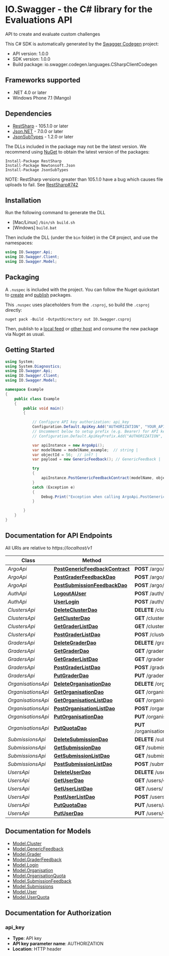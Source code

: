 # IO.Swagger - the C# library for the Evaluations API

API to create and evaluate custom challenges

This C# SDK is automatically generated by the [Swagger Codegen](https://github.com/swagger-api/swagger-codegen) project:

- API version: 1.0.0
- SDK version: 1.0.0
- Build package: io.swagger.codegen.languages.CSharpClientCodegen

<a name="frameworks-supported"></a>
## Frameworks supported
- .NET 4.0 or later
- Windows Phone 7.1 (Mango)

<a name="dependencies"></a>
## Dependencies
- [RestSharp](https://www.nuget.org/packages/RestSharp) - 105.1.0 or later
- [Json.NET](https://www.nuget.org/packages/Newtonsoft.Json/) - 7.0.0 or later
- [JsonSubTypes](https://www.nuget.org/packages/JsonSubTypes/) - 1.2.0 or later

The DLLs included in the package may not be the latest version. We recommend using [NuGet](https://docs.nuget.org/consume/installing-nuget) to obtain the latest version of the packages:
```
Install-Package RestSharp
Install-Package Newtonsoft.Json
Install-Package JsonSubTypes
```

NOTE: RestSharp versions greater than 105.1.0 have a bug which causes file uploads to fail. See [RestSharp#742](https://github.com/restsharp/RestSharp/issues/742)

<a name="installation"></a>
## Installation
Run the following command to generate the DLL
- [Mac/Linux] `/bin/sh build.sh`
- [Windows] `build.bat`

Then include the DLL (under the `bin` folder) in the C# project, and use the namespaces:
```csharp
using IO.Swagger.Api;
using IO.Swagger.Client;
using IO.Swagger.Model;
```
<a name="packaging"></a>
## Packaging

A `.nuspec` is included with the project. You can follow the Nuget quickstart to [create](https://docs.microsoft.com/en-us/nuget/quickstart/create-and-publish-a-package#create-the-package) and [publish](https://docs.microsoft.com/en-us/nuget/quickstart/create-and-publish-a-package#publish-the-package) packages.

This `.nuspec` uses placeholders from the `.csproj`, so build the `.csproj` directly:

```
nuget pack -Build -OutputDirectory out IO.Swagger.csproj
```

Then, publish to a [local feed](https://docs.microsoft.com/en-us/nuget/hosting-packages/local-feeds) or [other host](https://docs.microsoft.com/en-us/nuget/hosting-packages/overview) and consume the new package via Nuget as usual.

<a name="getting-started"></a>
## Getting Started

```csharp
using System;
using System.Diagnostics;
using IO.Swagger.Api;
using IO.Swagger.Client;
using IO.Swagger.Model;

namespace Example
{
    public class Example
    {
        public void main()
        {

            // Configure API key authorization: api_key
            Configuration.Default.ApiKey.Add("AUTHORIZATION", "YOUR_API_KEY");
            // Uncomment below to setup prefix (e.g. Bearer) for API key, if needed
            // Configuration.Default.ApiKeyPrefix.Add("AUTHORIZATION", "Bearer");

            var apiInstance = new ArgoApi();
            var modelName = modelName_example;  // string | 
            var objectId = 56;  // int? | 
            var payload = new GenericFeedback(); // GenericFeedback | 

            try
            {
                apiInstance.PostGenericFeedbackContract(modelName, objectId, payload);
            }
            catch (Exception e)
            {
                Debug.Print("Exception when calling ArgoApi.PostGenericFeedbackContract: " + e.Message );
            }

        }
    }
}
```

<a name="documentation-for-api-endpoints"></a>
## Documentation for API Endpoints

All URIs are relative to *https://localhost/v1*

Class | Method | HTTP request | Description
------------ | ------------- | ------------- | -------------
*ArgoApi* | [**PostGenericFeedbackContract**](docs/ArgoApi.md#postgenericfeedbackcontract) | **POST** /argo/{model_name}/{object_id} | 
*ArgoApi* | [**PostGraderFeedbackDao**](docs/ArgoApi.md#postgraderfeedbackdao) | **POST** /argo/graders/{grader_id} | 
*ArgoApi* | [**PostSubmissionFeedbackDao**](docs/ArgoApi.md#postsubmissionfeedbackdao) | **POST** /argo/submissions/{submission_id} | 
*AuthApi* | [**LogoutAUser**](docs/AuthApi.md#logoutauser) | **POST** /auth/logout | 
*AuthApi* | [**UserLogin**](docs/AuthApi.md#userlogin) | **POST** /auth/login | 
*ClustersApi* | [**DeleteClusterDao**](docs/ClustersApi.md#deleteclusterdao) | **DELETE** /clusters/{cluster_id} | 
*ClustersApi* | [**GetClusterDao**](docs/ClustersApi.md#getclusterdao) | **GET** /clusters/{cluster_id} | 
*ClustersApi* | [**GetGraderListDao**](docs/ClustersApi.md#getgraderlistdao) | **GET** /clusters/ | 
*ClustersApi* | [**PostGraderListDao**](docs/ClustersApi.md#postgraderlistdao) | **POST** /clusters/ | 
*GradersApi* | [**DeleteGraderDao**](docs/GradersApi.md#deletegraderdao) | **DELETE** /graders/{grader_id} | 
*GradersApi* | [**GetGraderDao**](docs/GradersApi.md#getgraderdao) | **GET** /graders/{grader_id} | 
*GradersApi* | [**GetGraderListDao**](docs/GradersApi.md#getgraderlistdao) | **GET** /graders/ | 
*GradersApi* | [**PostGraderListDao**](docs/GradersApi.md#postgraderlistdao) | **POST** /graders/ | 
*GradersApi* | [**PutGraderDao**](docs/GradersApi.md#putgraderdao) | **PUT** /graders/{grader_id} | 
*OrganisationsApi* | [**DeleteOrganisationDao**](docs/OrganisationsApi.md#deleteorganisationdao) | **DELETE** /organisations/{organisation_id} | 
*OrganisationsApi* | [**GetOrganisationDao**](docs/OrganisationsApi.md#getorganisationdao) | **GET** /organisations/{organisation_id} | 
*OrganisationsApi* | [**GetOrganisationListDao**](docs/OrganisationsApi.md#getorganisationlistdao) | **GET** /organisations/ | 
*OrganisationsApi* | [**PostOrganisationListDao**](docs/OrganisationsApi.md#postorganisationlistdao) | **POST** /organisations/ | 
*OrganisationsApi* | [**PutOrganisationDao**](docs/OrganisationsApi.md#putorganisationdao) | **PUT** /organisations/{organisation_id} | 
*OrganisationsApi* | [**PutQuotaDao**](docs/OrganisationsApi.md#putquotadao) | **PUT** /organisations/addquota/{organisation_id} | 
*SubmissionsApi* | [**DeleteSubmissionDao**](docs/SubmissionsApi.md#deletesubmissiondao) | **DELETE** /submissions/{submission_id} | 
*SubmissionsApi* | [**GetSubmissionDao**](docs/SubmissionsApi.md#getsubmissiondao) | **GET** /submissions/{submission_id} | 
*SubmissionsApi* | [**GetSubmissionListDao**](docs/SubmissionsApi.md#getsubmissionlistdao) | **GET** /submissions/ | 
*SubmissionsApi* | [**PostSubmissionListDao**](docs/SubmissionsApi.md#postsubmissionlistdao) | **POST** /submissions/ | 
*UsersApi* | [**DeleteUserDao**](docs/UsersApi.md#deleteuserdao) | **DELETE** /users/{user_id} | 
*UsersApi* | [**GetUserDao**](docs/UsersApi.md#getuserdao) | **GET** /users/{user_id} | 
*UsersApi* | [**GetUserListDao**](docs/UsersApi.md#getuserlistdao) | **GET** /users/ | 
*UsersApi* | [**PostUserListDao**](docs/UsersApi.md#postuserlistdao) | **POST** /users/ | 
*UsersApi* | [**PutQuotaDao**](docs/UsersApi.md#putquotadao) | **PUT** /users/addquota/{user_id} | 
*UsersApi* | [**PutUserDao**](docs/UsersApi.md#putuserdao) | **PUT** /users/{user_id} | 


<a name="documentation-for-models"></a>
## Documentation for Models

 - [Model.Cluster](docs/Cluster.md)
 - [Model.GenericFeedback](docs/GenericFeedback.md)
 - [Model.Grader](docs/Grader.md)
 - [Model.GraderFeedback](docs/GraderFeedback.md)
 - [Model.Login](docs/Login.md)
 - [Model.Organisation](docs/Organisation.md)
 - [Model.OrganisationQuota](docs/OrganisationQuota.md)
 - [Model.SubmissionFeedback](docs/SubmissionFeedback.md)
 - [Model.Submissions](docs/Submissions.md)
 - [Model.User](docs/User.md)
 - [Model.UserQuota](docs/UserQuota.md)


<a name="documentation-for-authorization"></a>
## Documentation for Authorization

<a name="api_key"></a>
### api_key

- **Type**: API key
- **API key parameter name**: AUTHORIZATION
- **Location**: HTTP header

